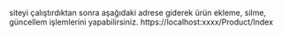 siteyi çalıştırdıktan sonra aşağıdaki adrese giderek ürün ekleme, silme, güncellem işlemlerini yapabilirsiniz.
https://localhost:xxxx/Product/Index
